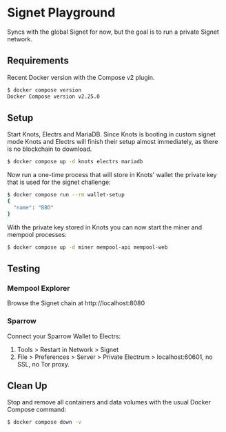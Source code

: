 # Signet Playground

Syncs with the global Signet for now, but the goal is to run a private Signet network.

## Requirements

Recent Docker version with the Compose v2 plugin.

```bash
$ docker compose version
Docker Compose version v2.25.0
```

## Setup

Start Knots, Electrs and MariaDB.
Since Knots is booting in custom signet mode Knots and Electrs will finish their setup almost immediately, as there is no blockchain to download.

```bash
$ docker compose up -d knots electrs mariadb
```

Now run a one-time process that will store in Knots' wallet the private key that is used for the signet challenge:

```bash
$ docker compose run --rm wallet-setup
{
  "name": "BBO"
}
```

With the private key stored in Knots you can now start the miner and mempool processes:

```bash
$ docker compose up -d miner mempool-api mempool-web
```

## Testing

### Mempool Explorer

Browse the Signet chain at http://localhost:8080

### Sparrow

Connect your Sparrow Wallet to Electrs:

1. Tools > Restart in Network > Signet
2. File > Preferences > Server > Private Electrum > localhost:60601, no SSL, no Tor proxy.


## Clean Up

Stop and remove all containers and data volumes with the usual Docker Compose command:

```bash
$ docker compose down -v
```
